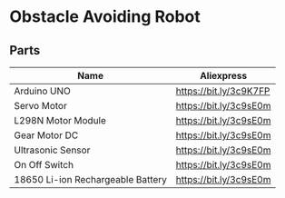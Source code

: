 # Obstacle Avoiding Robot
## Parts

|   Name    |  Aliexpress  |
|   ------- | ------------  |
| Arduino UNO | https://bit.ly/3c9K7FP |
| Servo Motor  | https://bit.ly/3c9sE0m |
| L298N Motor Module   | https://bit.ly/3c9sE0m |
| Gear Motor DC  | https://bit.ly/3c9sE0m |
| Ultrasonic Sensor  | https://bit.ly/3c9sE0m |
| On Off Switch  | https://bit.ly/3c9sE0m |
| 18650 Li-ion Rechargeable Battery  | https://bit.ly/3c9sE0m |
